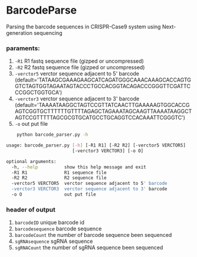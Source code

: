 <!--
 * @Descripttion: 
 * @version: 
 * @Author: zpliu
 * @Date: 2021-07-15 21:41:28
 * @LastEditors: zpliu
 * @LastEditTime: 2021-07-15 21:53:37
 * @@param: 
-->
# BarcodeParse
Parsing the barcode sequences in CRISPR-Case9 system  using Next-generation sequencing


### paraments:

1. `-R1` R1 fastq sequence file (gizped or uncompressed)
2. `-R2` R2 fastq sequence file (gizped or uncompressed)
3. `-verctor5` verctor sequence adjacent to 5' barcode (default='TATAAGCGAAAGAAGCATCAGATGGGCAAACAAAGCACCAGTGGTCTAGTGGTAGAATAGTACCCTGCCACGGTACAGACCCGGGTTCGATTCCCGGCTGGTGCA')
4. `-verctor3` verctor sequence adjacent to 3' barcode (default='TAAAATAAGGCTAGTCCGTTATCAACTTGAAAAAGTGGCACCGAGTCGGTGCTTTTTTGTTTTAGAGCTAGAAATAGCAAGTTAAAATAAGGCTAGTCCGTTTTTAGCGCGTGCATGCCTGCAGGTCCACAAATTCGGGTC')
5. `-o` out put file

```bash
    python barcode_parser.py -h 

usage: barcode_parser.py [-h] [-R1 R1] [-R2 R2] [-verctor5 VERCTOR5]
                         [-verctor3 VERCTOR3] [-o O]

optional arguments:
  -h, --help          show this help message and exit
  -R1 R1              R1 sequence file
  -R2 R2              R2 sequence file
  -verctor5 VERCTOR5  verctor sequence adjacent to 5' barcode
  -verctor3 VERCTOR3  verctor sequence adjacent to 3' barcode
  -o O                out put file
```
### header of output 
1. `barcodeID` unique barcode id 
2. `barcodesequence` barcode sequence
3. `barcodeCount` the number of barcode sequence been sequenced
4. `sgRNAsequence` sgRNA sequence
5. `sgRNACount` the number of sgRNA sequence  been sequenced
